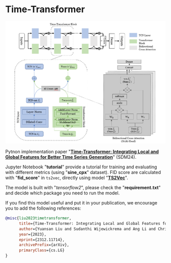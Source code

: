 # Time-Transformer

<p align="center">
<img src=imgs/timestransformer.png />
</p>

Pytnon implementation paper "[**Time-Transformer: Integrating Local and Global Features for Better Time Series Generation**](https://arxiv.org/abs/2312.11714)" (SDM24).

Jupyter Notebook "**tutorial**" provide a tutorial for training and evaluating with different metrics (using "**sine_cpx**" dataset). FID score are calculated with "**fid_score**" in `ts2vec`, directly using model "[**TS2Vec**](https://github.com/yuezhihan/ts2vec)".

The model is built with "*tensorflow2*", please check the "**requirement.txt**" and decide which package you need to run the model.

If you find this model useful and put it in your publication, we encourage you to add the following references:
```bibtex
@misc{liu2023timetransformer,
      title={Time-Transformer: Integrating Local and Global Features for Better Time Series Generation}, 
      author={Yuansan Liu and Sudanthi Wijewickrema and Ang Li and Christofer Bester and Stephen O'Leary and James Bailey},
      year={2023},
      eprint={2312.11714},
      archivePrefix={arXiv},
      primaryClass={cs.LG}
}
```
